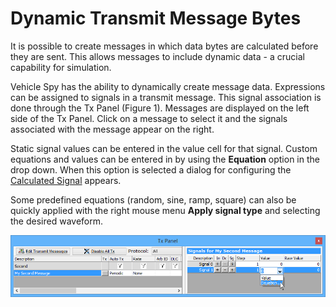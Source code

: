 # Dynamic Transmit Message Bytes

It is possible to create messages in which data bytes are calculated before they are sent. This allows messages to include dynamic data - a crucial capability for simulation.

Vehicle Spy has the ability to dynamically create message data. Expressions can be assigned to signals in a transmit message. This signal association is done through the Tx Panel (Figure 1). Messages are displayed on the left side of the Tx Panel. Click on a message to select it and the signals associated with the message appear on the right.

Static signal values can be entered in the value cell for that signal. Custom equations and values can be entered in by using the **Equation** option in the drop down. When this option is selected a dialog for configuring the [Calculated Signal](../../../shared-features-in-vehicle-spy/shared-features-calculated-signal-editor/) appears.

Some predefined equations (random, sine, ramp, square) can also be quickly applied with the right mouse menu **Apply signal type** and selecting the desired waveform.

![Figure 1: Creating message data bytes in the Tx Panel.](../../../.gitbook/assets/spyoutchangevalues.gif)
